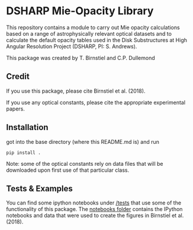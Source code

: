 # DSHARP Mie-Opacity Library

This repository contains a module to carry out Mie opacity calculations based on
a range of astrophysically relevant optical datasets and to calculate the
default opacity tables used in the Disk Substructures at High Angular Resolution
Project (DSHARP, PI: S. Andrews).

This package was created by T. Birnstiel and C.P. Dullemond

## Credit

If you use this package, please cite Birnstiel et al. (2018).

If you use any optical constants, please cite the appropriate experimental papers.

## Installation

got into the base directory (where this README.md is) and run

    pip install .

Note: some of the optical constants rely on data files that will be downloaded
upon first use of that particular class.

## Tests & Examples

You can find some ipython notebooks under [/tests](/tests) that use some of the
functionality of this package. The [notebooks folder](notebooks/index.ipynb) contains the IPython notebooks and data that were used to create the figures in Birnstiel et al. (2018).
